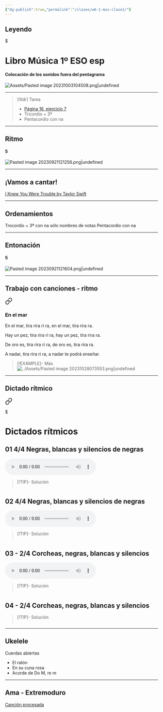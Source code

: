 ```yaml
---
{"dg-publish":true,"permalink":"/clases/w6-1-mus-clase1/"}
---
```



## Leyendo


<div class="transclusion internal-embed is-loaded"><div class="markdown-embed">

$<div class="markdown-embed-title">

# Libro Música 1º ESO esp

</div>


#### Colocación de los sonidos fuera del pentagrama

![Assets/Pasted image 20231003104508.png|undefined](/img/user/Assets/Pasted%20image%2020231003104508.png)


</div></div>


---

> [!tldr] Tarea
> - [Página 16, ejercicio 7](https://www.blinklearning.com/v/1695898303/themes/tmpux/launch.php#activity/4239478/65132310/421303490)
> - Tricordio + 3ª
> - Pentacordio con na

---

## Ritmo


<div class="transclusion internal-embed is-loaded"><div class="markdown-embed">



#### 5
![Pasted image 20230921121256.png|undefined](/img/user/Assets/Pasted%20image%2020230921121256.png)



</div></div>


---

## ¡Vamos a cantar!

[I Knew You Were Trouble by Taylor Swift](https://www.hooktheory.com/hookpad/iframe/dPoDWapZxnM?enableYouTube=true&showPianoInstrument=false&showRewindControl=false&tabPlayType=tab-play-type-youtube)

---

## Ordenamientos

Trocordio + 3ª
	con na
	sólo nombres de notas
Pentacordio con na

---

## Entonación


<div class="transclusion internal-embed is-loaded"><div class="markdown-embed">



#### 5
![Pasted image 20230921121604.png|undefined](/img/user/Assets/Pasted%20image%2020230921121604.png)


</div></div>


---

## Trabajo con canciones - ritmo


<div class="transclusion internal-embed is-loaded"><a class="markdown-embed-link" href="/recursos/canciones-didacticas/#en-el-mar" aria-label="Open link"><svg xmlns="http://www.w3.org/2000/svg" width="24" height="24" viewBox="0 0 24 24" fill="none" stroke="currentColor" stroke-width="2" stroke-linecap="round" stroke-linejoin="round" class="svg-icon lucide-link"><path d="M10 13a5 5 0 0 0 7.54.54l3-3a5 5 0 0 0-7.07-7.07l-1.72 1.71"></path><path d="M14 11a5 5 0 0 0-7.54-.54l-3 3a5 5 0 0 0 7.07 7.07l1.71-1.71"></path></svg></a><div class="markdown-embed">



### En el mar

En el mar, tira rira ri ra, 
en el mar, tira rira ra.

Hay un pez, tira rira ri ra, 
hay un pez, tira rira ra.

De oro es, tira rira ri ra, 
de oro es, tira rira ra.

A nadar, tira rira ri ra, 
a nadar te podrá enseñar.

>[!EXAMPLE]- Más
>![../Assets/Pasted image 20231028073553.png|undefined](/img/user/Assets/Pasted%20image%2020231028073553.png)


</div></div>


---

## Dictado rítmico


<div class="transclusion internal-embed is-loaded"><a class="markdown-embed-link" href="/recursos/dictados-ritmicos/#1-negras-blancas-silencios-2-4" aria-label="Open link"><svg xmlns="http://www.w3.org/2000/svg" width="24" height="24" viewBox="0 0 24 24" fill="none" stroke="currentColor" stroke-width="2" stroke-linecap="round" stroke-linejoin="round" class="svg-icon lucide-link"><path d="M10 13a5 5 0 0 0 7.54.54l3-3a5 5 0 0 0-7.07-7.07l-1.72 1.71"></path><path d="M14 11a5 5 0 0 0-7.54-.54l-3 3a5 5 0 0 0 7.07 7.07l1.71-1.71"></path></svg></a><div class="markdown-embed">

$<div class="markdown-embed-title">

# Dictados rítmicos

</div>




## 01 4/4 Negras, blancas y silencios de negras

<audio src="https://docs.google.com/uc?export=download&id=1Y443aZpshGMAGnfQUgO9m6_bFLjKJcGs" controls></audio>

> [!TIP]- Solución
><div id="paper"  style="overflow: auto;"></div>
><script> document.addEventListener("DOMContentLoaded", function() { window.ABCJS.renderAbc("paper", "X: 1\nT: Solución dictado rítmico\nM: 4/4\nL: 1/8\nK: perc stafflines = -1\nA2 A2 A2 A2 | A2 z2 A4 | A2 A2 z2 A2 | A4 A4 |]"); }); </script>
>

## 02 4/4 Negras, blancas y silencios de negras

<audio src="https://docs.google.com/uc?export=download&id=1eT-bhg4xjl7O_gdEOya5EFOA-_73r-S_" controls></audio>

> [!TIP]- Solución
><div id="paper2"  style="overflow: auto;"></div>
><script> document.addEventListener("DOMContentLoaded", function() { window.ABCJS.renderAbc("paper2", "X: 1\nT: Solución dictado rítmico\nM: 4/4\nL: 1/8\nK: perc stafflines = -1\nA2 A2 z2 A2 | A2 z2 A4 | z4 A2 A2 | A8 |]"); }); </script>
>

## 03 - 2/4 Corcheas, negras, blancas y silencios


<audio src="https://docs.google.com/uc?export=download&id=124swCNyDPJPC9WaLUI6gQt5Xu9hrGfBZ" controls></audio>


> [!TIP]- Solución
><div id="paper3" style="overflow: auto;"></div>
><div id="midi3"></div>
><script> document.addEventListener("DOMContentLoaded", function() { window.ABCJS.renderAbc("paper3", "X: 1\nT: Solución dictado rítmico\nM: 4/4\nL: 1/4\nK: perc stafflines = -1\nA A A A | z2 A2 | A2 A2 | A4 |]"); window.ABCJS.renderMidi("midi3", "X: 1\nT: Solución dictado rítmico\nM: 4/4\nL: 1/4\nK: perc stafflines = -1\nA2 A2 | z2 A2 | A2 A2 | A4 |A2 z2 |A2 z2 |A A A2 |A4 |]", {}, { generateInline: true }, {});}); </script>

## 04 - 2/4 Corcheas, negras, blancas y silencios


> [!TIP]- Solución
><div id="paper4"  style="overflow: auto;"></div>
><script> document.addEventListener("DOMContentLoaded", function() { window.ABCJS.renderAbc("paper4", "X: 1\nT: Solución dictado rítmico\nM: 4/4\nL: 1/4\nK: perc stafflines = -1\nA2 A2 | z A A A | A2 z A | A A A2 |]"); }); </script>



</div></div>


---

## Ukelele

 Cuerdas abiertas
- El ratón
- En su cuna rosa
- Acorde de Do M, re m

---

## Ama - Extremoduro

[Canción procesada](https://studio.moises.ai/player2/be55d2b5-bc8b-43d8-8c7b-ff1c8ffeb256/?context=spliter)
